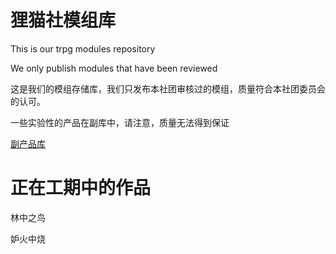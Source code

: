 # 狸猫社模组库

This is our trpg modules repository

We only publish modules that have been reviewed

这是我们的模组存储库，我们只发布本社团审核过的模组，质量符合本社团委员会的认可。

一些实验性的产品在副库中，请注意，质量无法得到保证

[副产品库](https://github.com/tanukitrpg/by-product)


# 正在工期中的作品

林中之鸟

妒火中烧
